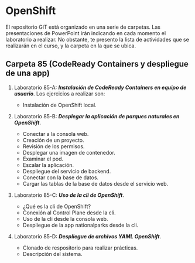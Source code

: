 # OpenShift


El repositorio GIT está organizado en una serie de carpetas. Las presentaciones de PowerPoint irán indicando en cada momento el laboratorio a realizar. No obstante, te presento la lista de actividades que se realizarán en el curso, y la carpeta en la que se ubica.



## Carpeta 85 (CodeReady Containers y despliegue de una app)

1. Laboratorio 85-A: ***Instalación de CodeReady Containers en equipo de usuario***. Los ejercicios a realizar son:
   - Instalación de OpenShift local.

2. Laboratorio 85-B: ***Desplegar la aplicación de parques naturales en OpenShift***.
   - Conectar a la consola web.
   - Creación de un proyecto.
   - Revisión de los permisos.
   - Desplegar una imagen de contenedor.
   - Examinar el pod.
   - Escalar la aplicación.
   - Despliegue del servicio de backend.
   - Conectar con la base de datos.
   - Cargar las tablas de la base de datos desde el servicio web.

3. Laboratorio 85-C: ***Uso de la cli de OpenShift***.
   - ¿Qué es la cli de OpenShift?
   - Conexión al Control Plane desde la cli.
   - Uso de la cli desde la consola web.
   - Despliegue de la app nationalparks desde la cli.

4. Laboratorio 85-D: ***Despliegue de archivos YAML OpenShift***.
   - Clonado de respositorio para realizar prácticas.
   - Descripción del sistema.
   